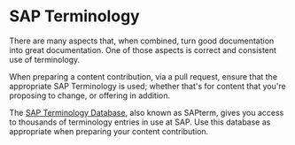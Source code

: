 # SAP Terminology

There are many aspects that, when combined, turn good documentation into great documentation. One of those aspects is correct and consistent use of terminology.

When preparing a content contribution, via a pull request, ensure that the appropriate SAP Terminology is used; whether that's for content that you're proposing to change, or offering in addition.

The [SAP Terminology Database][sap-term], also known as SAPterm, gives you access to thousands of terminology entries in use at SAP. Use this database as appropriate when preparing your content contribution.


[sap-term]: http://www.sapterm.com/

